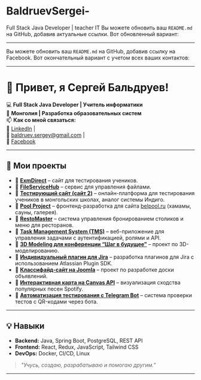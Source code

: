 # BaldruevSergei-
Full Stack Java Developer | teacher IT 
Вы можете обновить ваш `README.md` на GitHub, добавив актуальные ссылки. Вот обновленный вариант:

---

Вы можете обновить ваш `README.md` на GitHub, добавив ссылку на Facebook. Вот окончательный вариант с учетом всех ваших контактов:

---

# 👋 Привет, я Сергей Бальдруев!

💻 **Full Stack Java Developer | Учитель информатики**  
📍 **Монголия | Разработка образовательных систем**  
📫 **Как со мной связаться:**  
🔗 [LinkedIn](https://www.linkedin.com/in/sergei-baldruev-42100529b) |  
📧 [baldruev.sergey@gmail.com](mailto:baldruev.sergey@gmail.com) |  
📘 [Facebook](https://www.facebook.com/profile.php?id=100075208969618)  

---

## 🚀 **Мои проекты**
- 🔹 **[ExmDirect](https://github.com/BaldruevSergei/exmdirect)** – сайт для тестирования учеников.  
- 🔹 **[FileServiceHub](https://github.com/BaldruevSergei/FileServiceHub)** – сервис для управления файлами.  
- 🔹 **[Тестирующий сайт (сайт 2)](https://github.com/BaldruevSergei/testing-website)** – онлайн-платформа для тестирования учеников в монгольских школах, аналог системы Индиго.  
- 🔹 **[Pool Project](https://github.com/BaldruevSergei/pool_frontend)** – фронтенд-разработка для сайта [belpool.ru](https://belpool.ru) (хамамы, сауны, галерея).  
- 🔹 **[RestoMaster](https://github.com/BaldruevSergei/resto-master)** – система управления бронированием столиков и меню для ресторанов.  
- 🔹 **[Task Management System (TMS)](https://github.com/BaldruevSergei/task-management)** – веб-приложение для управления задачами с аутентификацией, ролями и API.  
- 🔹 **[3D Modeling для конференции “Шаг в будущее”](https://github.com/BaldruevSergei/3d-modeling)** – проект по 3D-моделированию.  
- 🔹 **[Индивидуальный плагин для Jira](https://github.com/BaldruevSergei/jira-plugin)** – разработка плагинов для Jira с использованием Atlassian Plugin SDK.  
- 🔹 **[Классифайд-сайт на Joomla](https://github.com/BaldruevSergei/classifieds-joomla)** – проект по разработке доски объявлений.  
- 🔹 **[Интерактивная карта на Canvas API](https://github.com/BaldruevSergei/spotify-map)** – визуализация сходства популярных песен Spotify.  
- 🔹 **[Автоматизация тестирования с Telegram Bot](https://github.com/BaldruevSergei/test-bot)** – система проверки тестов с QR-кодами через бота.  

---

## 💡 **Навыки**
- **Backend:** Java, Spring Boot, PostgreSQL, REST API  
- **Frontend:** React, Redux, JavaScript, Tailwind CSS  
- **DevOps:** Docker, CI/CD, Linux  

> *"Учусь, создаю, разрабатываю и помогаю другим."*

---

